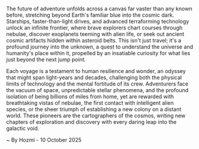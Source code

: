 
The future of adventure unfolds across a canvas far vaster than any known before, stretching beyond Earth's familiar blue into the cosmic dark. Starships, faster-than-light drives, and advanced terraforming technology unlock an infinite frontier, where brave explorers chart courses through nebulae, discover exoplanets teeming with alien life, or seek out ancient cosmic artifacts hidden within asteroid belts. This isn't just travel; it's a profound journey into the unknown, a quest to understand the universe and humanity's place within it, propelled by an insatiable curiosity for what lies just beyond the next jump point.

Each voyage is a testament to human resilience and wonder, an odyssey that might span light-years and decades, challenging both the physical limits of technology and the mental fortitude of its crew. Adventurers face the vacuum of space, unpredictable stellar phenomena, and the profound isolation of being billions of miles from home, yet are rewarded with breathtaking vistas of nebulae, the first contact with intelligent alien species, or the sheer triumph of establishing a new colony on a distant world. These pioneers are the cartographers of the cosmos, writing new chapters of exploration and discovery with every daring leap into the galactic void.

~ By Hozmi - 10 October 2025
